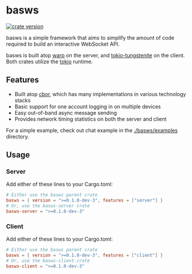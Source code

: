 # basws

[![crate version](https://img.shields.io/crates/v/basws.svg)](https://crates.io/crates/basws)

basws is a simple framework that aims to simplify the amount of code required to build an interactive WebSocket API.

basws is built atop [warp](https://github.com/seanmonstar/warp) on the server, and [tokio-tungstenite](https://github.com/snapview/tokio-tungstenite) on the client. Both crates utilize the [tokio](https://tokio.rs/) runtime.

## Features

- Built atop [cbor](https://cbor.io/), which has many implementations in various technology stacks
- Basic support for one account logging in on multiple devices
- Easy out-of-band async message sending
- Provides network timing statistics on both the server and client

For a simple example, check out chat example in the [./basws/examples](basws/examples) directory.

## Usage

### Server

Add either of these lines to your Cargo.toml:

```toml
# Either use the basws parent crate
basws = { version = ">=0.1.0-dev-3", features = ["server"] }
# Or, use the basws-server crate
basws-server = ">=0.1.0-dev-3"
```

### Client

Add either of these lines to your Cargo.toml:

```toml
# Either use the basws parent crate
basws = { version = ">=0.1.0-dev-3", features = ["client"] }
# Or, use the basws-client crate
basws-client = ">=0.1.0-dev-3"
```
